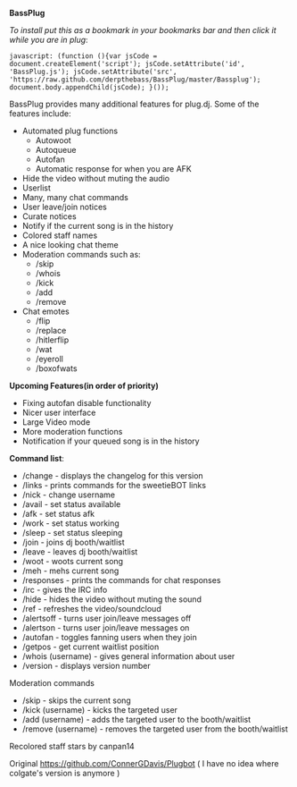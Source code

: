 **BassPlug**

*To install put this as a bookmark in your bookmarks bar and then click it while you are in plug*:

    javascript: (function (){var jsCode = document.createElement('script'); jsCode.setAttribute('id', 'BassPlug.js'); jsCode.setAttribute('src', 'https://raw.github.com/derpthebass/BassPlug/master/Bassplug'); document.body.appendChild(jsCode); }());


BassPlug provides many additional features for plug.dj. Some of the features include:
* Automated plug functions
    * Autowoot
    * Autoqueue
    * Autofan
    * Automatic response for when you are AFK
* Hide the video without muting the audio
* Userlist
* Many, many chat commands
* User leave/join notices
* Curate notices
* Notify if the current song is in the history
* Colored staff names
* A nice looking chat theme
* Moderation commands such as:
    * /skip
    * /whois
    * /kick
    * /add
    * /remove
* Chat emotes
    * /flip
    * /replace
    * /hitlerflip
    * /wat
    * /eyeroll
    * /boxofwats

**Upcoming Features(in order of priority)**
* Fixing autofan disable functionality
* Nicer user interface
* Large Video mode
* More moderation functions
* Notification if your queued song is in the history

**Command list**:
* /change - displays the changelog for this version
* /links - prints commands for the sweetieBOT links
* /nick - change username
* /avail - set status available
* /afk - set status afk
* /work - set status working
* /sleep - set status sleeping
* /join - joins dj booth/waitlist
* /leave - leaves dj booth/waitlist
* /woot - woots current song
* /meh - mehs current song
* /responses - prints the commands for chat responses
* /irc - gives the IRC info
* /hide - hides the video without muting the sound
* /ref - refreshes the video/soundcloud
* /alertsoff - turns user join/leave messages off
* /alertson - turns user join/leave messages on
* /autofan - toggles fanning users when they join
* /getpos - get current waitlist position
* /whois (username) - gives general information about user
* /version - displays version number

Moderation commands

* /skip - skips the current song
* /kick (username) - kicks the targeted user
* /add (username) - adds the targeted user to the booth/waitlist
* /remove (username) - removes the targeted user from the booth/waitlist

Recolored staff stars by canpan14

Original https://github.com/ConnerGDavis/Plugbot ( I have no idea where colgate's version is anymore )
